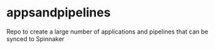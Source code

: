 # appsandpipelines
Repo to create a large number of applications and pipelines that can be synced to Spinnaker

